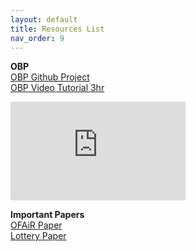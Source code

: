 ```yaml
---
layout: default
title: Resources List
nav_order: 9
---
```


**OBP** <br />
[OBP Github Project](https://github.com/st-tech/zr-obp) <br />
[OBP Video Tutorial 3hr](https://www.youtube.com/embed/HMo9fQMVB4w)
<iframe width="280" height="158" src="https://www.youtube.com/embed/HMo9fQMVB4w" title="YouTube video player" frameborder="0" allow="accelerometer; autoplay; clipboard-write; encrypted-media; gyroscope; picture-in-picture" allowfullscreen></iframe>


**Important Papers** <br />
[OFAiR Paper](content/papers/OFAIR_Paper.pdf) <br />
[Lottery Paper](content/papers/Lottery_Paper.pdf) <br />
